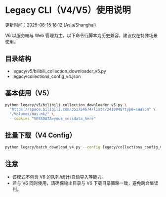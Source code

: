 # Legacy CLI（V4/V5）使用说明

更新时间：2025-08-15 18:12 (Asia/Shanghai)

V6 以服务端与 Web 管理为主，以下命令行脚本为历史兼容，建议仅在特殊场景使用。

## 目录结构
- legacy/v5/bilibili_collection_downloader_v5.py
- legacy/collections_config_v4.json

## 基本使用（V5）
```bash
python legacy/v5/bilibili_collection_downloader_v5.py \
  "https://space.bilibili.com/351754674/lists/2416048?type=season" \
  "/Volumes/nas-mk/" \
  --cookies "SESSDATA=your_sessdata_here"
```

## 批量下载（V4 Config）
```bash
python legacy/batch_download_v4.py --config legacy/collections_config_v4.json
```

## 注意
- 该模式不包含 V6 的队列/统计/自动导入等能力。
- 若与 V6 同时使用，请确保输出目录与 V6 下载目录策略一致，避免跨合集误判。
